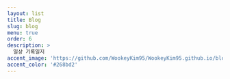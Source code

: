 ```yaml
---
layout: list
title: Blog
slug: blog
menu: true
order: 6
description: >
  일상 기록일지
accent_image: 'https://github.com/WookeyKim95/WookeyKim95.github.io/blob/main/assets/img/og_picture.jpg?raw=true'
accent_color: '#268bd2'
---
```


